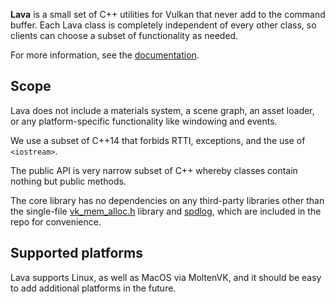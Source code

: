 
**Lava** is a small set of C++ utilities for Vulkan that never add to the command buffer. 
Each Lava class is completely independent of every other class, so clients can choose a subset
of functionality as needed.

For more information, see the [documentation](http://github.prideout.net/lava/).

## Scope

Lava does not include a materials system, a scene graph, an asset loader, or any
platform-specific functionality like windowing and events.

We use a subset of C++14 that forbids RTTI, exceptions, and the use of `<iostream>`.

The public API is very narrow subset of C++ whereby classes contain nothing but public methods.

The core library has no dependencies on any third-party libraries other than the single-file
[vk_mem_alloc.h](src/vk_mem_alloc.h) library and [spdlog](https://github.com/gabime/spdlog), which
are included in the repo for convenience.

## Supported platforms

Lava supports Linux, as well as MacOS via MoltenVK, and it should be easy to add additional
platforms in the future.